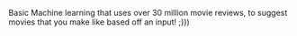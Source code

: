 Basic Machine learning that uses over 30 million movie reviews, to suggest movies that you make like based off an input! ;)))
